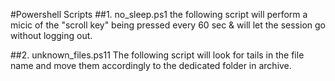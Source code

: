 #Powershell Scripts
##1. no_sleep.ps1
	the following script will perform a micic of the "scroll  key" being pressed every 60 sec & will let the session go without logging out.

##2. unknown_files.ps11
	The following script will look for tails in the file name and move them accordingly to the dedicated folder in archive.